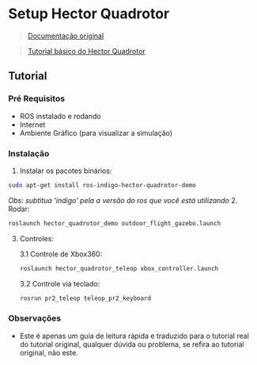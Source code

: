 # Setup Hector Quadrotor
> [Documentação original](http://wiki.ros.org/hector_quadrotor)

> [Tutorial básico do Hector Quadrotor](http://wiki.ros.org/hector_quadrotor/Tutorials/Quadrotor%20outdoor%20flight%20demo)

## Tutorial

### Pré Requisitos

* ROS instalado e rodando
* Internet
* Ambiente Gráfico (para visualizar a simulação)

### Instalação
1. Instalar os pacotes binários:
```bash
sudo apt-get install ros-indigo-hector-quadrotor-demo
```
*Obs: subtitua 'indigo' pela a versão do ros que você está utilizando*
2. Rodar:
```bash
roslaunch hector_quadrotor_demo outdoor_flight_gazebo.launch
```
3. Controles:

   3.1 Controle de Xbox360:

    ```bash
    roslaunch hector_quadrotor_teleop xbox_controller.launch
    ```

    3.2 Controle via teclado:

    ```bash
    rosrun pr2_teleop teleop_pr2_keyboard
    ```

### Observações
* Este é apenas um guia de leitura rápida e traduzido para o tutorial real do tutorial original, qualquer dúvida ou problema, se refira ao tutorial original, não este.
